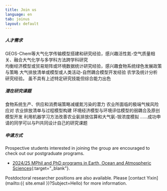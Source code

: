 ```yaml
---
title: Join us
language: en
tab: joinus
layout: default
---
```





<h5>人才需求</h5>
<!-- 换行 -->
GEOS-Chem等大气化学传输模型搭建和研究经验，感兴趣活性氮-空气质量相关、融合大气化学与多学科方法跨学科研究
<br>
均衡经济模型或贸易矩阵或环境数据统计研究经验，感兴趣食物系统绿色发展政策与策略
<!-- 换行 -->
大气排放清单或模型或人类活动-自然耦合模型开发经验
<!-- 换行 -->
农学及统计分析研究经验。
<!-- 换行 -->
虽不具有上述特定研究技能但综合能力出色

<h5>潜在研究课题</h5>
<!-- 换行 -->
食物系统生产、供应和消费端策略减缓氮污染的潜力
<!-- 换行 -->
农业所面临的极端气候风险应对
<!-- 换行 -->
农业排放清单与过程模型构建
<!-- 换行 -->
环境经济模型与环境评估模型的弱耦合及原创模型开发
<!-- 换行 -->
利用机器学习方法改善农业氨排放估算和大气氨-铵浓度模拟
<!-- 换行 -->
......成功申请的同学可以与PI共同设计自己的研究课题

<h5>申请方式</h5>
<!-- 换行 -->
Prospective students interested in joining the group are encouraged to check out our postgraduate programs.

- [2024/25 MPhil and PhD programs in Earth, Ocean and Atmospheric Sciences](https://fytgs.hkust-gz.edu.cn/programs/2024-25/function-hub/earth-ocean-and-atmospheric-sciences-3){:target="_blank"}.

Postdoctoral researcher positions are also available. Please [contact Yixin](mailto:{{ site.email }}?Subject=Hello) for more information.

